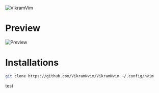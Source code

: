 ![VikramVim](https://github.com/not-scripter/VikramNvim/assets/106903627/565c02ba-760c-4b29-91fe-187a73dba4ed)

# Preview

![Preview](https://github.com/not-scripter/VikramNvim/assets/106903627/0e235d77-930d-4478-a797-8a6d30629153)

# Installations
```bash
git clone https://github.com/VikramNvim/VikramNvim ~/.config/nvim
```
test
